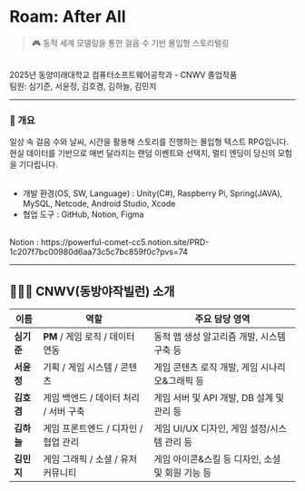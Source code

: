 # Roam: After All
> 🎮 동적 세계 모델링을 통한 걸음 수 기반 몰입형 스토리텔링
<br/>
2025년 동양미래대학교 컴퓨터소프트웨어공학과 - CNWV 졸업작품
<br/>
팀원: 심기준, 서윤정, 김호겸, 김하늘, 김민지
<br/>

---

### 📖 개요
일상 속 걸음 수와 날씨, 시간을 활용해 스토리를 진행하는 몰입형 텍스트 RPG입니다. 현실 데이터를 기반으로 매번 달라지는 랜덤 이벤트와 선택지, 멀티 엔딩이 당신의 모험을 기다립니다.
<br/><br/>
+ 개발 환경(OS, SW, Language) : Unity(C#), Raspberry Pi, Spring(JAVA), MySQL, Netcode, Android Studio, Xcode
+ 협업 도구 : GitHub, Notion, Figma
<br/>
Notion : https://powerful-comet-cc5.notion.site/PRD-1c207f7bc00980d6aa73c5c7bc859f0c?pvs=74
<br/>

---

## 🧑‍🤝‍🧑 CNWV(동방야작빌런) 소개
| 이름 | 역할 | 주요 담당 영역 |
|------|------|----------------|
| **심기준** | **PM** / 게임 로직 / 데이터 연동 | 동적 맵 생성 알고리즘 개발, 시스템 구축 등 |
| **서윤정** | 기획 / 게임 시스템 / 콘텐츠 | 게임 콘텐츠 로직 개발, 게임 시나리오&그래픽 등 |
| **김호겸** | 게임 백엔드 / 데이터 처리 / 서버 구축 | 게임 서버 및 API 개발, DB 설계 및 관리 등 |
| **김하늘** | 게임 프론트엔드 / 디자인 / 협업 관리 | 게임 UI/UX 디자인, 게임 설정/시스템 관리 등 |
| **김민지** | 게임 그래픽 / 소셜 / 유저 커뮤니티 | 게임 아이콘&스킬 등 디자인, 소셜 및 회원 기능 등 |
